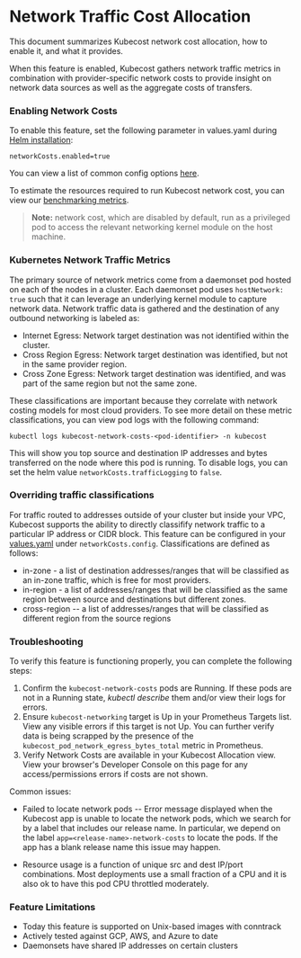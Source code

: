 # Network Traffic Cost Allocation

This document summarizes Kubecost network cost allocation, how to enable it, and what it provides.

When this feature is enabled, Kubecost gathers network traffic metrics in combination with provider-specific network costs to provide insight on network data sources as well as the aggregate costs of transfers.

### Enabling Network Costs

To enable this feature, set the following parameter in values.yaml during [Helm installation](http://kubecost.com/install):
 ```
 networkCosts.enabled=true
 ```
 You can view a list of common config options [here](https://github.com/kubecost/cost-analyzer-helm-chart/blob/ab384e2eb027e74b2c3e61a7e1733ffa1718170e/cost-analyzer/values.yaml#L276).
 
 To estimate the resources required to run Kubecost network cost,  you can view our [benchmarking metrics](https://docs.google.com/document/d/10b-Ew78R90UOaZ5gXQUjU5GWZXBIy8H11RK5bbCd2EM/edit).

 > **Note:** network cost, which are disabled by default, run as a privileged pod to access the relevant networking kernel module on the host machine.

### Kubernetes Network Traffic Metrics

The primary source of network metrics come from a daemonset pod hosted on each of the nodes in a cluster. Each daemonset pod uses `hostNetwork: true` such that it can leverage an underlying kernel module to capture network data. Network traffic data is gathered and the destination of any outbound networking is labeled as:

 * Internet Egress: Network target destination was not identified within the cluster.  
 * Cross Region Egress: Network target destination was identified, but not in the same provider region.  
 * Cross Zone Egress: Network target destination was identified, and was part of the same region but not the same zone.  

These classifications are important because they correlate with network costing models for most cloud providers. To see more detail on these metric classifications, you can view pod logs with the following command:

```
kubectl logs kubecost-network-costs-<pod-identifier> -n kubecost
```

This will show you top source and destination IP addresses and bytes transferred on the node where this pod is running. To disable logs, you can set the helm value `networkCosts.trafficLogging` to `false`. 

### Overriding traffic classifications

For traffic routed to addresses outside of your cluster but inside your VPC, Kubecost supports the ability to directly classifify network traffic to a particular IP address or CIDR block. This feature can be configured in your [values.yaml](https://github.com/kubecost/cost-analyzer-helm-chart/blob/ab384e2eb027e74b2c3e61a7e1733ffa1718170e/cost-analyzer/values.yaml#L288-L322) under `networkCosts.config`. Classifications are defined as follows:

* in-zone - a list of destination addresses/ranges that will be classified as an in-zone traffic, which is free for most providers. 
* in-region - a list of addresses/ranges that will be classified as the same region between source and destinations but different zones.
* cross-region -- a list of addresses/ranges that will be classified as different region from the source regions

### Troubleshooting

To verify this feature is functioning properly, you can complete the following steps:

1. Confirm the `kubecost-network-costs` pods are Running. If these pods are not in a Running state, _kubectl describe_ them and/or view their logs for errors.  
2. Ensure `kubecost-networking` target is Up in your Prometheus Targets list. View any visible errors if this target is not Up. You can further verify data is being scrapped by the presence of the `kubecost_pod_network_egress_bytes_total` metric in Prometheus. 
3. Verify Network Costs are available in your Kubecost Allocation view. View your browser's Developer Console on this page for any access/permissions errors if costs are not shown.  

Common issues:

* Failed to locate network pods -- Error message displayed when the Kubecost app is unable to locate the network pods, which we search for by a label that includes our release name. In particular, we depend on the label `app=<release-name>-network-costs` to locate the pods. If the app has a blank release name this issue may happen. 

* Resource usage is a function of unique src and dest IP/port combinations. Most deployments use a small fraction of a CPU and it is also ok to have this pod CPU throttled moderately.

### Feature Limitations

* Today this feature is supported on Unix-based images with conntrack  
* Actively tested against GCP, AWS, and Azure to date  
* Daemonsets have shared IP addresses on certain clusters  
